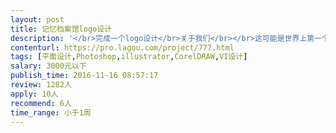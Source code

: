 ```yaml
---                
layout: post       
title: 记忆档案馆logo设计           
description: '</br>完成一个logo设计</br>关于我们</br></br>这可能是世界上第一个专门保存个人记忆的档案馆</br></br></br>关于logo</br></br>馆长心里有个形状</br>'     
contenturl: https://pro.lagou.com/project/777.html      
tags: [平面设计,Photoshop,illustrator,CorelDRAW,VI设计]            
salary: 3000元以下          
publish_time: 2016-11-16 08:57:17         
review: 1282人                   
apply: 10人                   
recommend: 6人                   
time_range: 小于1周              
---                 
```

